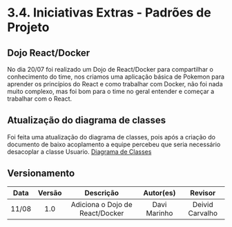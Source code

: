 # 3.4. Iniciativas Extras - Padrões de Projeto

## Dojo React/Docker

No dia 20/07 foi realizado um Dojo de React/Docker para compartilhar o conhecimento do time, nos criamos uma aplicação básica de Pokemon para aprender os princípios do React e como trabalhar com Docker, não foi nada muito complexo, mas foi bom para o time no geral entender e começar a trabalhar com o React.


## Atualização do diagrama de classes

Foi feita uma atualização do diagrama de classes, pois após a criação do documento de baixo acoplamento a equipe percebeu que seria necessário desacoplar a classe Usuario. [Diagrama de Classes](https://unbarqdsw2022-1.github.io/2022.1_G1_FGAvisos/#/Modelagem/2.1.1.1.DiagramDeClasses)


## Versionamento

| Data |Versão| Descrição | Autor(es) | Revisor |
|:----:|:----:|:---------:|:-----:|:-----:|
| 11/08 |  1.0  | Adiciona o Dojo de React/Docker | Davi Marinho | Deivid Carvalho |
